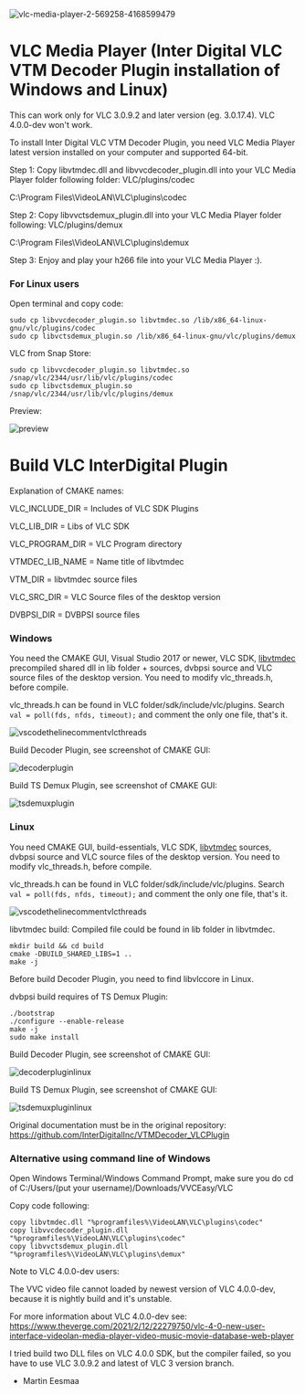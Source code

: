 ![vlc-media-player-2-569258-4168599479](https://user-images.githubusercontent.com/88035011/175112324-06a64145-ff1a-43f0-adac-a1aeb9ce770a.png)

# VLC Media Player (Inter Digital VLC VTM Decoder Plugin installation of Windows and Linux)
This can work only for VLC 3.0.9.2 and later version (eg. 3.0.17.4). VLC 4.0.0-dev won't work.

To install Inter Digital VLC VTM Decoder Plugin, you need VLC Media Player latest version installed on your computer and supported 64-bit.

Step 1: Copy libvtmdec.dll and libvvcdecoder_plugin.dll into your VLC Media Player folder following folder: VLC/plugins/codec

C:\Program Files\VideoLAN\VLC\plugins\codec

Step 2: Copy libvvctsdemux_plugin.dll into your VLC Media Player folder following: VLC/plugins/demux

C:\Program Files\VideoLAN\VLC\plugins\demux

Step 3: Enjoy and play your h266 file into your VLC Media Player :).

### For Linux users

Open terminal and copy code:
```
sudo cp libvvcdecoder_plugin.so libvtmdec.so /lib/x86_64-linux-gnu/vlc/plugins/codec
sudo cp libvctsdemux_plugin.so /lib/x86_64-linux-gnu/vlc/plugins/demux
```

VLC from Snap Store:
```
sudo cp libvvcdecoder_plugin.so libvtmdec.so /snap/vlc/2344/usr/lib/vlc/plugins/codec
sudo cp libvctsdemux_plugin.so /snap/vlc/2344/usr/lib/vlc/plugins/demux
```
Preview:

![preview](vvceasylinuxvlc.png)

# Build VLC InterDigital Plugin

Explanation of CMAKE names:

VLC_INCLUDE_DIR = Includes of VLC SDK Plugins

VLC_LIB_DIR = Libs of VLC SDK

VLC_PROGRAM_DIR = VLC Program directory

VTMDEC_LIB_NAME = Name title of libvtmdec

VTM_DIR = libvtmdec source files

VLC_SRC_DIR = VLC Source files of the desktop version

DVBPSI_DIR = DVBPSI source files

### Windows

You need the CMAKE GUI, Visual Studio 2017 or newer, VLC SDK, [libvtmdec](https://vcgit.hhi.fraunhofer.de/delagrangep/VVCSoftware_VTM/-/tree/VTM-16.0-MT) precompiled shared dll in lib folder + sources, dvbpsi source and VLC source files of the desktop version. You need to modify vlc_threads.h, before compile.

vlc_threads.h can be found in VLC folder/sdk/include/vlc/plugins. Search `val = poll(fds, nfds, timeout);` and comment the only one file, that's it.

![vscodethelinecommentvlcthreads](https://user-images.githubusercontent.com/88035011/175109219-6ea70dc4-b696-4045-a071-ef1306bc9634.png)

Build Decoder Plugin, see screenshot of CMAKE GUI:

![decoderplugin](https://user-images.githubusercontent.com/88035011/175105846-646ab744-ef1f-45b3-a084-a2f7ad3464a2.png)

Build TS Demux Plugin, see screenshot of CMAKE GUI:

![tsdemuxplugin](https://user-images.githubusercontent.com/88035011/175105943-1f9e41ad-2f20-451c-9123-f163252c7106.png)

### Linux

You need CMAKE GUI, build-essentials, VLC SDK, [libvtmdec](https://vcgit.hhi.fraunhofer.de/delagrangep/VVCSoftware_VTM/-/tree/VTM-16.0-MT) sources, dvbpsi source and VLC source files of the desktop version. You need to modify vlc_threads.h, before compile.

vlc_threads.h can be found in VLC folder/sdk/include/vlc/plugins. Search `val = poll(fds, nfds, timeout);` and comment the only one file, that's it.

![vscodethelinecommentvlcthreads](https://user-images.githubusercontent.com/88035011/175109219-6ea70dc4-b696-4045-a071-ef1306bc9634.png)

libvtmdec build:
Compiled file could be found in lib folder in libvtmdec.

```
mkdir build && cd build
cmake -DBUILD_SHARED_LIBS=1 ..
make -j
```

Before build Decoder Plugin, you need to find libvlccore in Linux.

dvbpsi build requires of TS Demux Plugin:

```
./bootstrap
./configure --enable-release
make -j
sudo make install
```

Build Decoder Plugin, see screenshot of CMAKE GUI:


![decoderpluginlinux](https://user-images.githubusercontent.com/88035011/175110060-ee1cf4e3-de96-478b-9bb6-6e7d0e11a2bd.png)

Build TS Demux Plugin, see screenshot of CMAKE GUI:

![tsdemuxpluginlinux](https://user-images.githubusercontent.com/88035011/175110701-d9a87f9f-ab25-40b9-b070-9e53a712b372.png)

Original documentation must be in the original repository: https://github.com/InterDigitalInc/VTMDecoder_VLCPlugin

### Alternative using command line of Windows

Open Windows Terminal/Windows Command Prompt, make sure you do cd of C:/Users/(put your username)/Downloads/VVCEasy/VLC

Copy code following:
```
copy libvtmdec.dll "%programfiles%\VideoLAN\VLC\plugins\codec" 
copy libvvcdecoder_plugin.dll "%programfiles%\VideoLAN\VLC\plugins\codec"
copy libvvctsdemux_plugin.dll "%programfiles%\VideoLAN\VLC\plugins\demux"
```

Note to VLC 4.0.0-dev users:

The VVC video file cannot loaded by newest version of VLC 4.0.0-dev, because it is nightly build and it's unstable.

For more information about VLC 4.0.0-dev see: https://www.theverge.com/2021/2/12/22279750/vlc-4-0-new-user-interface-videolan-media-player-video-music-movie-database-web-player

I tried build two DLL files on VLC 4.0.0 SDK, but the compiler failed, so you have to use VLC 3.0.9.2 and latest of VLC 3 version branch.

-   Martin Eesmaa
